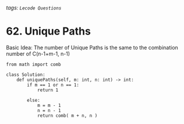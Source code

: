 ###### tags: `Lecode Questions`

# 62. Unique Paths

Basic Idea: The number of Unique Paths is the same to the combination number of C(n-1+m-1, n-1)


```python=
from math import comb

class Solution:
    def uniquePaths(self, m: int, n: int) -> int:
        if m == 1 or n == 1:
            return 1
        
        else:
            m = m - 1
            n = n - 1
            return comb( m + n, n )
            
```